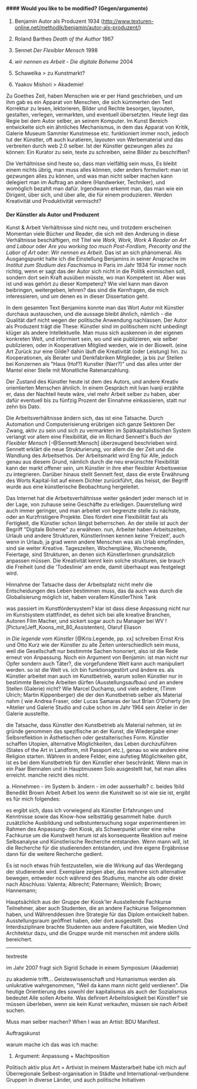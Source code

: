 #### #### Would you like to be modified? (Gegen/argumente) 

1. Benjamin Autor als Produzent 1934 (http://www.texturen-online.net/methodik/benjamin/autor-als-produzent/)
1. Roland Barthes *Death of the Author* 1967
1. Sennet *Der Flexibler Mensch* 1998
1. *wir nennen es Arbeit - Die digitale Boheme* 2004

1. Schawelka > zu Kunstmarkt?
1. Yaakov Mishori > Akademie!

Zu Goethes Zeit, haben Menschen wie er per Hand geschrieben, und um ihm gab es ein Apparat von Menschen, die sich kümmerten den Text Korrektur zu lesen, 
lektorieren, Bilder und Rechte besorgen, layouten, gestalten, verlegen, vermarkten, und eventuell übersetzten. Heute liegt das Regie bei 
dem Autor selber, an seinem Komputer. Im Kunst Bereich entwickelte sich ein ähnliches Mechanismus, in dem das Apparat von Kritik, Galerie Museum 
Sammler Kunstmesse etc. funktioniert immer noch, jedoch tut der Künstler, oft auch kuratieren, layouten von Werbematerial und das 
verbreiten durch web 2.0 selber. Ist der Künstler gezwungen alles zu können: Ein Kurator zu sein, texte zu schreiben, seine Bilder zu beschriften?

Die Verhältnisse sind heute so, dass man vielfältig sein muss, Es bleibt einem nichts übrig, man muss alles können, oder anders formuliert: 
man ist gezwungen alles zu können, und was man nicht selber machen kann delegiert man im Auftrag an andere (Handwerker, Techniker), und womöglich 
bezahlt man dafür. Irgendwann erkennt man, das man wie ein Dirigent, über sich, und über alle, die für einem produzieren. Werden Kreativität und 
Produktivität vermischt?

#### Der Künstler als Autor und Produzent

Kunst & Arbeit Verhältnisse sind nicht neu, und trotzdem erscheinen Momentan viele Bücher und Reader, die sich mit den Anderung in diese Verhältnisse 
beschäftigen, mit Titel wie *Work, Work, Work A Reader on Art and Labour* oder *Are you working too much Post-Fordism, 
Precarity and the Labor of Art* oder: *Wir nennen es Arbeit*. Das ist an sich phänomenal. Als Ausgangspunkt halte ich die Einstellung Benjamins in seiner Ansprache 
im *Institut zum Studium des Faschismus* in Paris im Jahr 1934 für immer noch richtig, wenn er sagt das der Autor sich nicht in die Politik 
einmischen soll, sondern dort sein Kraft ausüben müsste, wo man Kompetent ist. Aber was ist und was gehört zu dieser Kompetenz? Wie viel kann 
man davon beibringen, weitergeben, lehren? das sind die Kernfragen, die mich interessieren, und um denen es in dieser Dissertation geht. 

In dem gesamten Text Benjamins konnte man das Wort *Autor* mit Künstler durchaus austauschen, und die aussage bleibt ähnlich, nämlich - 
die Qualität darf nicht wegen der politische Anwendung nachlassen. Der Autor als Produzent trägt die These: Künstler sind im politischem 
nicht unbedingt klüger als andere Intellektuelle. Man muss sich auskennen in der eigenen konkreten Welt, und informiert sein, wo und wie 
publizieren, wie selber publizieren, oder in Kooperativen Mitglied werden, wie in der Biowelt. (eine Art Zurück zur eine Gilde? dahin 
läuft die Kreativität (oder Leistung) hin. zu Kooperationen, als Berater und Denkfabriken Mitglieder, ja bis zur Stellen bei Konzernen 
als "Haus (Hof?) Kunstler (Narr?)" und das alles unter der Mantel einer Stelle mit Monatliche Ratenanzahlung. 

Der Zustand des Künstler heute ist dem des Autors, und andere Kreativ orientierten Menschen ähnlich. In einem Gespräch mit Ivan Ivanji erzählte er, 
dass der Nachteil heute wäre, viel mehr Arbeit selber zu haben, aber dafür eventuell bis zu fünfzig Prozent der Einnahme einkassieren, statt 
nur zehn bis Dato.

Die Arbeitsverhältnisse ändern sich, das ist eine Tatsache. Durch Automation und Computerisierung  erübrigen sich ganze Sektoren
Der Zwang, aktiv zu sein und sich zu vermarkten im Spätkapitalistischen System verlangt vor allem eine Flexibilität, die im 
Richard Sennett's Buch *der Flexibler Mensch* [-@Sennett:Mensch] überzeugend beschrieben wird. Sennett erklärt die neue 
Strukturierung, vor allem die der Zeit und die Wandlung des Arbeitsethos. Der Arbeitsmarkt wird Eng für Alle, jedoch genau aus diesem Grund, 
nämlich durch die neu erwünschte Flexibilität kann der markt offener sein, um Künstler in ihre eher flexibler Arbeitsweise zu integrieren. 
Darüber hinaus stellt Sennett fest, dass die erste Erwähnung des Worts Kapital-list auf einem Dichter zurückführt, das heisst, der Begriff 
wurde aus eine künstlerische Beobachtung hergeleitet. 

Das Internet hat die Arbeitsverhältnisse weiter geändert jeder mensch ist in der Lage, von zuhause seine Geschäfte zu erledigen. Dauerstellung wird 
auch immer geringer, und man arbeitet von begrenzte stelle zu nächste, oder an Kurzfristigere Projekte. Dies fördert eine Flexibilität fast als Fertigkeit, 
die Künstler schon längst beherrschen. An der stelle ist auch der Begriff "Digitale Boheme" zu erwähnen. nun, Arbeiter haben Arbeitszeiten, Urlaub und 
andere Strukturen, KünstlerInnen kennen keine 'Freizeit', auch wenn in Urlaub, ja grad wenn andere Menschen was als Urlab empfinden, sind sie weiter Kreative.
Tageszeiten, Wochenpläne, Wochenende, Feiertage, sind Strukturen, an denen sich KünstlerInnen grundsätzlich anpassen müssen. Die Kreativität kennt kein solche
strukturen, sie brauch die Freiheit (und die 'Todeslinie' am ende, damit überhaupt was festgelegt wird.

Hinnahme der Tatsache dass der Arbeitsplatz nicht mehr die Entscheidungen des Leben bestimmen muss, das da auch was durch die Globalisierung möglich ist, haben vorallem KünstlerThink Tank

was passiert im Kunstfördersystem? klar ist dass diese Anpassung nicht nur im Kunstsystem stattfindet, es dehnt sich bei alle kreative 
Branchen, Autoren Film Macher, und sickert sogar auch zu Manager bei WV ![Picture]Jeff_Koons_mit_80_Assistenten), Olaruf Eliason

in *Die legende vom Künstler* [@Kris:Legende, pp. xx] schreiben Ernst Kris und Otto Kurz wie der Künstler zu alle Zeiten unterschiedlich sein muss, 
weil die Gesellschaft nur bestimmte Sachen honoriert, also ist die Rede erneut von Anpassung. Noch ein Argument von Benjamin: ist man nicht nur Opfer 
sondern auch Täter?, die vorgefundene Welt kann auch manipuliert werden. so ist die Welt vs. ich bin funktionsgestört und ändere es.
als Künstler arbeitet man auch im Kunstbetrieb, warum sollen Künstler nur in bestimmte Bereiche Arbeiten dürfen (Ausstellungsaufbau) und an andere Stellen 
(Galerie) nicht? Wie Marcel Duchamp, und viele andere, (Timm Ulrich; Martin Kippenberger) die der den Kunstbetrieb selber als Material nahm (
wie Andrea Fraser, oder Lucas Samaras der laut Brian O'Doherty (im *Atelier und Galerie Studio and cube schon im Jahr 1964 sein Atelier in der 
Galerie ausstellte. 

die Tatsache, dass Künstler den Kunstbetrieb als Material nehmen, ist im gründe genommen das spezifische an der Kunst, die Wiedergabe einer 
Selbsreflektion in Ästhetischen oder gestalterisches Form. Künstler schaffen Utopien, alternative Möglichkeiten, das Leben durchzuführen (States 
of the Art in Landform, mit Passport etc.), genau so wie andere eine Religion starten. Währen in andere Felder, eine aufstieg Möglichkeiten gibt, 
ist es bei dem Kunstbetrieb für den Künstler eher beschränkt. Wenn man in ein Paar Biennalen und in Hauptmuseen Solo ausgestellt hat, hat man alles 
erreicht. manche reicht dies nicht.

a. Hinnehmen - im System
b. ändern - im oder ausserhalb?
c. beides
!bild Benedikt Brown Arbeit Arbeit los
wenn die Kunstwelt so ist wie sie ist, ergibt es für mich folgendes:

es ergibt sich, dass ich vorwiegend als Künstler Erfahrungen und Kenntnisse sowie das Know-how selbsttätig gesammelt habe. durch zusätzliche Ausbildung 
und selbstuntersuchung sogar experimentieren im Rahmen des Anpassung-
den Kiosk, als Schwerpunkt unter eine reihe Fachkurse um die Kunstwelt herum ist als konsequente Reaktion auf meine Selbsanalyse und Künstlerische 
Recherche entstanden. Wenn mann will, ist die Recherche für die studierenden entstanden, und ihre eigene Ergäbnisse dann für die weitere Recherche gedient. 

Es ist noch etwas früh festzustellen, wie die Wirkung auf das Werdegang der studierende wird. Exemplare zeigen aber, das mehrere sich alternative bewegen, 
entweder noch während des Studiums, manche als oder direkt nach Abschluss:
Valenta; Albrecht; Patermann; Weinlich; Brown; Hannemann; 

Hauptsächlich aus der Gruppe der Kiosk'ler Ausstellende Fachkurse Teilnehmer, aber auch
Studenten, die an andere Fachkurse Teilgenommen haben, und Währenddessen ihre Strategie für das Diplom entwickelt haben. Ausstellungsraum geöffnet haben, 
oder dort ausgestellt. Das Interdisziplinare brachte Studenten aus andere Fakultäten, wie Medien Und Architektur dazu, und die Gruppe wurde mit menschen 
mit andere skills bereichert.

- - -  
textreste

im Jahr 2007 fragt sich Sigrid Schade in einem Symposium  (Akademie)

zu akademie trifft... Geisteswissenschaft und Humanismus werden als unlukrative wahrgenommen, "Weil da kann mann nicht geld verdienen". Die heutige Orientierung des 
sowohl der kapitalismus als auch der Sozialismus bedeutet Alle sollen Arbeite. Was definiert Arbeitslosigkeit bei Künstler? sie müssen überleben, wenn sie kein Kunst verkaufen, müssen sie  nach Arbeit suchen. 

Muss man selber machen?
When I was an Artist: BDU Manifest.

Auftragskunst

warum mache ich das was ich mache:
1. Argument: Anpassung + Machtposition

Politisch aktiv plus Art = Artivist
in meinem Masterarbeit habe ich mich auf 
Überregionale Selbest-organisation in Städte und International-verbundene Gruppen in diverse Länder, und auch politische Initiativen
